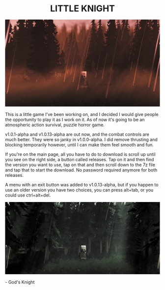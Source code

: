 <div align="center">
    <h1>LITTLE KNIGHT</h1>
</div>

![Image](Images/Little%20Knight%20Readme%20Image.png)

This is a little game I've been working on, and I decided I would give people the opportunity to play it as I work on it. As of now it's going to be an atmospheric action survival, puzzle horror game.

v1.0.1-alpha and v1.0.13-alpha are out now, and the combat controls are much better. They were so janky in v1.0.0-alpha. I did remove thrusting and blocking temporarily however, until I can make them feel smooth and fun.

If you're on the main page, all you have to do to download is scroll up until you see on the right side, a button called releases.
Tap on it and then find the version you want to use, tap on that and then scroll down to the 7z file and tap that to start the download. No password required anymore for both releases.

A menu with an exit button was added to v1.0.13-alpha, but if you happen to use an older version you have two choices, you can press alt+tab, or you could use ctrl+alt+del.

![Image](Images/Test%20Trees.PNG)

\- God's Knight
